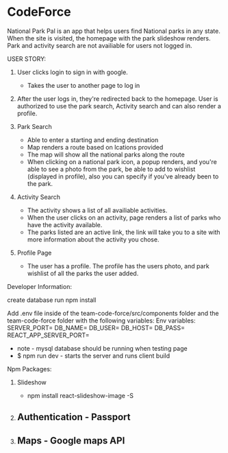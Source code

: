 # CodeForce

National Park Pal is an app that helps users find National parks in any state.
When the site is visited, the homepage with the park slideshow renders. Park and activity search are not availiable for users not logged in. 


USER STORY:

1. User clicks login to sign in with google.
    - Takes the user to another page to log in

2. After the user logs in, they're redirected back to the homepage. User is authorized to use the park search, Activity search and can also render a profile.

3. Park Search
    - Able to enter a starting and ending destination
    - Map renders a route based on lcations provided
    - The map will show all the national parks along the route
    - When clicking on a national park icon, a popup renders, and you're able to see a photo from the park, be able to add to wishlist (displayed in profile), also you can specify if you've already been to the park.

4. Activity Search
    - The activity shows a list of all availiable activities. 
    - When the user clicks on an activity, page renders a list of parks who have the activity available.
    - The parks listed are an active link, the link will take you to a site with more information about the activity you chose.

5. Profile Page
    - The user has a profile. The profile has the users photo, and park wishlist of all the parks the user added.


Developer Information:

create database
run npm install

Add .env file inside of the team-code-force/src/components folder and the team-code-force folder with the following variables:
Env variables:
    SERVER_PORT=
    DB_NAME=
    DB_USER=
    DB_HOST=
    DB_PASS=
    REACT_APP_SERVER_PORT=

* note - mysql database should be running when testing page
* $ npm run dev - starts the server and runs client build

Npm Packages: 

1. Slideshow
    - npm install react-slideshow-image -S

2. Authentication - Passport
    - 

3. Maps - Google maps API
    - 
